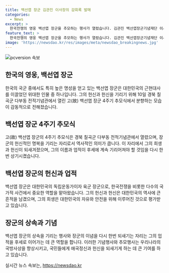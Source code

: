 ```yaml
---
title: 백선엽 장군 김관진 이사장의 감회록 발매
categories:
  - News
excerpt: >
  한국전쟁의 영웅 백선엽 장군을 추모하는 행사가 열렸습니다. 김관진 백선엽장군기념재단 이사장은 칠곡군 다부동 전적기념관에서 추모식에 참석하며 분향했습니다. 2024.7.10/뉴스1
feature_text: >
  한국전쟁의 영웅 백선엽 장군을 추모하는 행사가 열렸습니다. 김관진 백선엽장군기념재단 이사장은 칠곡군 다부동 전적기념관에서 추모식에 참석하며 분향했습니다. 2024.7.10/뉴스1
image: 'https://newsdao.kr/res/images/meta/newsdao_breakingnews.jpg'
---
```


<p><img src="https://newsdao.kr/res/images/meta/newsdao_breakingnews.jpg" alt="pcversion 속보" /></p>

<h2 data-ke-size="size26">한국의 영웅, 백선엽 장군</h2>

<p data-ke-size="size16">한국의 국군 중에서도 특히 높은 명성을 얻고 있는 백선엽 장군은 대한민국의 근현대사를 이끌었던 위대한 인물 중 하나입니다. 그의 헌신과 헌신을 기리기 위해 10일 경북 칠곡군 다부동 전적기념관에서 열린 고(故) 백선엽 장군 4주기 추모식에서 분향하는 모습이 감동적으로 전해졌습니다.</p>

<h2 data-ke-size="size26">백선엽 장군 4주기 추모식</h2>

<p data-ke-size="size16">고(故) 백선엽 장군의 4주기 추모식은 경북 칠곡군 다부동 전적기념관에서 열렸으며, 장군의 헌신적인 명복을 기리는 자리로서 역사적인 의미가 큽니다. 이 자리에서 그의 희생과 헌신이 되새겨졌으며, 그의 이름과 업적이 후세에 계속 기리어져야 할 것임을 다시 한번 상기시켰습니다.</p>

<h2 data-ke-size="size26">백선엽 장군의 헌신과 업적</h2>

<p data-ke-size="size16">백선엽 장군은 대한민국의 독립운동가이자 육군 장군으로, 한국전쟁을 비롯한 다수의 국가적 사건에서 중요한 역할을 맡아왔습니다. 그의 헌신과 헌신은 대한민국의 역사에 큰 흔적을 남겼으며, 그의 희생은 대한민국의 자유와 안전을 위해 이루어진 것으로 평가받고 있습니다.</p>

<h2 data-ke-size="size26">장군의 상속과 기념</h2>

<p data-ke-size="size16">백선엽 장군의 상속을 기리는 행사와 장군의 이념을 다시 한번 되새기는 자리는 그의 업적을 후세로 이어가는 데 큰 역할을 합니다. 이러한 기념행사와 추모행사는 우리나라의 국방사상을 향상시키고, 국민들에게 애국정신과 헌신을 되새기게 하는 데 큰 기여를 하고 있습니다.</p>
실시간 뉴스 속보는, <a href="https://newsdao.kr" rel="dofollow">https://newsdao.kr</a>


